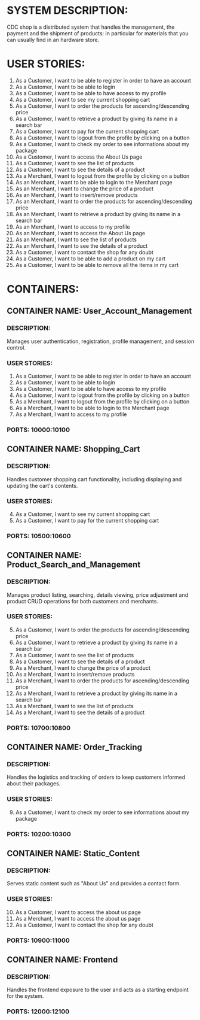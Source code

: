 # SYSTEM DESCRIPTION:

CDC shop is a distributed system that handles the management, the payment and the shipment of products: in particular for materials that you can usually find in an hardware store.

# USER STORIES:
1) As a Customer, I want to be able to register in order to have an account 
2) As a Customer, I want to be able to login
3) As a Customer, I want to be able to have access to my profile
4) As a Customer, I want to see my current shopping cart
5) As a Customer, I want to order the products for ascending/descending price
6) As a Customer, I want to retrieve a product by giving its name in a search bar
7) As a Customer, I want to pay for the current shopping cart
8) As a Customer, I want to logout from the profile by clicking on a button
9) As a Customer, I want to check my order to see informations about my package
10) As a Customer, I want to access the About Us page
11) As a Customer, I want to see the list of products
12) As a Customer, I want to see the details of a product
13) As a Merchant, I want to logout from the profile by clicking on a button
14) As an Merchant, I want to be able to login to the Merchant page
15) As an Merchant, I want to change the price of a product
16) As an Merchant, I want to insert/remove products
17) As an Merchant, I want to order the products for ascending/descending price
18) As an Merchant, I want to retrieve a product by giving its name in a search bar
19) As an Merchant, I want to access to my profile
20) As an Merchant, I want to access the About Us page
21) As an Merchant, I want to see the list of products
22) As an Merchant, I want to see the details of a product
23) As a Customer, I want to contact the shop for any doubt
24) As a Customer, I want to be able to add a product on my cart
25) As a Customer, I want to be able to remove all the items in my cart

# CONTAINERS:

## CONTAINER NAME: User_Account_Management

### DESCRIPTION:
Manages user authentication, registration, profile management, and session control.

### USER STORIES:
1) As a Customer, I want to be able to register in order to have an account
2) As a Customer, I want to be able to login
3) As a Customer, I want to be able to have access to my profile
8) As a Customer, I want to logout from the profile by clicking on a button
13) As a Merchant, I want to logout from the profile by clicking on a button
14) As a Merchant, I want to be able to login to the Merchant page
19) As a Merchant, I want to access to my profile

### PORTS: 10000:10100

## CONTAINER NAME: Shopping_Cart

### DESCRIPTION: 
Handles customer shopping cart functionality, including displaying and updating the cart's contents.

### USER STORIES:
4) As a Customer, I want to see my current shopping cart
7) As a Customer, I want to pay for the current shopping cart

### PORTS: 10500:10600

## CONTAINER NAME: Product_Search_and_Management

### DESCRIPTION: 
Manages product listing, searching, details viewing, price adjustment and product CRUD operations for both customers and merchants.

### USER STORIES:
5) As a Customer, I want to order the products for ascending/descending price
6) As a Customer, I want to retrieve a product by giving its name in a search bar
11) As a Customer, I want to see the list of products
12) As a Customer, I want to see the details of a product
15) As a Merchant, I want to change the price of a product
16) As a Merchant, I want to insert/remove products
17) As a Merchant, I want to order the products for ascending/descending price
18) As a Merchant, I want to retrieve a product by giving its name in a search bar
21) As a Merchant, I want to see the list of products
22) As a Merchant, I want to see the details of a product

### PORTS: 10700:10800

## CONTAINER NAME: Order_Tracking

### DESCRIPTION: 
Handles the logistics and tracking of orders to keep customers informed about their packages.

### USER STORIES:
9) As a Customer, I want to check my order to see informations about my package

### PORTS: 10200:10300

## CONTAINER NAME: Static_Content

### DESCRIPTION: 
Serves static content such as "About Us" and provides a contact form.

### USER STORIES:
10) As a Customer, I want to access the about us page
20) As a Merchant, I want to access the about us page
23) As a Customer, I want to contact the shop for any doubt

### PORTS: 10900:11000

## CONTAINER NAME: Frontend

### DESCRIPTION: 
Handles the frontend exposure to the user and acts as a starting endpoint for the system.

### PORTS: 12000:12100
